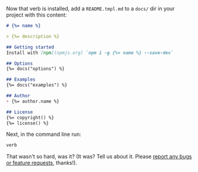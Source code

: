 Now that verb is installed, add a `README.tmpl.md` to a `docs/` dir in your project with this content:

```markdown
# {%= name %}

> {%= description %}

## Getting started
Install with [npm](npmjs.org) `npm i -g {%= name %} --save-dev`

## Options
{%= docs("options") %}

## Examples
{%= docs("examples") %}

## Author
+ {%= author.name %}

## License
{%= copyright() %}
{%= license() %}
```

Next, in the command line run:

```bash
verb
```

That wasn't so hard, was it? (It was? Tell us about it. Please [report any bugs or feature requests](https://github.com/assemble/verb/issues/new), thanks!).